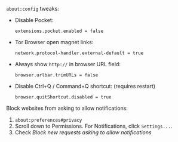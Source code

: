 `about:config` tweaks:
- Disable Pocket:
  ```
  extensions.pocket.enabled = false
  ```
- Tor Browser open magnet links:
  ```
  network.protocol-handler.external-default = true
  ```
- Always show `http://` in browser URL field:
  ```
  browser.urlbar.trimURLs = false
  ```
- Disable Ctrl+Q / Command+Q shortcut: (requires restart)
  ```
  browser.quitShortcut.disabled = true
  ```

Block websites from asking to allow notifications:
1. `about:preferences#privacy`
2. Scroll down to Permissions. For Notifications, click `Settings...`.
3. Check _Block new requests asking to allow notifications_
